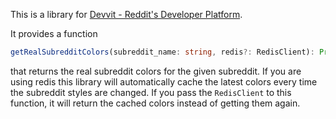 This is a library for [Devvit - Reddit's Developer Platform](https://developers.reddit.com/).

It provides a function
```ts
getRealSubredditColors(subreddit_name: string, redis?: RedisClient): Promise<RealSubredditColors>
```
that returns the real subreddit colors for the given subreddit. If you are using redis this library
will automatically cache the latest colors every time the subreddit styles are changed. If you pass
the `RedisClient` to this function, it will return the cached colors instead of getting them again.
